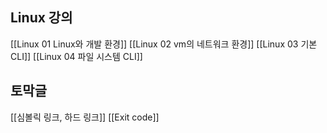 ## Linux 강의
[[Linux 01 Linux와 개발 환경]]
[[Linux 02 vm의 네트워크 환경]]
[[Linux 03 기본 CLI]]
[[Linux 04 파일 시스템 CLI]]
## 토막글
[[심볼릭 링크, 하드 링크]]
[[Exit code]]